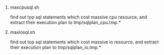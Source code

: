 1. maxcpusql.sh

    find out top sql statements which cost massive cpu resource, and extract their execution plan to tmp/sqlplan_cpu.tmp.*

2. maxiosql.sh

    find out top sql statements which cost massive io resource, and extract their execution plan to tmp/sqlplan_io.tmp.*
